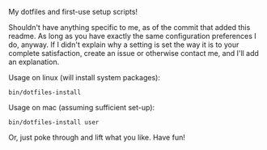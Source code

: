 My dotfiles and first-use setup scripts!

Shouldn't have anything specific to me, as of the commit that added this
readme. As long as you have exactly the same configuration preferences
I do, anyway. If I didn't explain why a setting is set the way it is
to your complete satisfaction, create an issue or otherwise contact me,
and I'll add an explanation.

Usage on linux (will install system packages):

    bin/dotfiles-install

Usage on mac (assuming sufficient set-up):

    bin/dotfiles-install user

Or, just poke through and lift what you like. Have fun!
